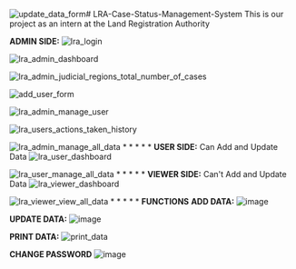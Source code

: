 ![update_data_form](https://github.com/constRG/LRA-Case-Status-Management-System/assets/103750848/6519b437-79e5-464e-833c-8db2de9a3afd)# LRA-Case-Status-Management-System
This is our project as an intern at the Land Registration Authority

**ADMIN SIDE:**
![lra_login](https://github.com/constRG/LRA-Case-Status-Management-System/assets/103750848/cd0a7204-bbe4-4b02-a35b-281f2ea576fb)

![lra_admin_dashboard](https://github.com/constRG/LRA-Case-Status-Management-System/assets/103750848/34322ff6-00e4-40e2-bd96-4848ce99636c)

![lra_admin_judicial_regions_total_number_of_cases](https://github.com/constRG/LRA-Case-Status-Management-System/assets/103750848/902f3cf1-12cf-4989-976e-e43a35677171)

![add_user_form](https://github.com/constRG/LRA-Case-Status-Management-System/assets/103750848/bf66180f-f09f-4f78-9931-d93f245745fc)

![lra_admin_manage_user](https://github.com/constRG/LRA-Case-Status-Management-System/assets/103750848/48cceba1-5968-45a5-8698-d7a20a45c55c)

![lra_users_actions_taken_history](https://github.com/constRG/LRA-Case-Status-Management-System/assets/103750848/f6a8d1ca-12dd-4263-8817-721790d6e555)

![lra_admin_manage_all_data](https://github.com/constRG/LRA-Case-Status-Management-System/assets/103750848/8656e516-91cd-407b-85d2-9e4b7d472cb1)
*
*
*
*
*
**USER SIDE:** Can Add and Update Data
![lra_user_dashboard](https://github.com/constRG/LRA-Case-Status-Management-System/assets/103750848/69750546-cebd-4d26-9f38-32c37cdd6c5d)

![lra_user_manage_all_data](https://github.com/constRG/LRA-Case-Status-Management-System/assets/103750848/61290567-7f85-4bcf-94b7-f1e8fc118e9f)
*
*
*
*
*
**VIEWER SIDE:** Can't Add and Update Data
![lra_viewer_dashboard](https://github.com/constRG/LRA-Case-Status-Management-System/assets/103750848/8004d883-5030-422c-994c-53ac293d27a3)

![lra_viewer_view_all_data](https://github.com/constRG/LRA-Case-Status-Management-System/assets/103750848/d6c1f8ee-a145-4c4c-8ed7-2af4d5e05fc8)
*
*
*
*
*
**FUNCTIONS**
**ADD DATA:**
![image](https://github.com/constRG/LRA-Case-Status-Management-System/assets/103750848/3837fd13-53f1-41aa-86bc-2ae2cf059944)

**UPDATE DATA:**
![image](https://github.com/constRG/LRA-Case-Status-Management-System/assets/103750848/483e9fe3-238f-46f0-829a-f6a1f99df816)

**PRINT DATA:**
![print_data](https://github.com/constRG/LRA-Case-Status-Management-System/assets/103750848/674140c1-33df-4b7d-892a-45a2b2c162fc)

**CHANGE PASSWORD**
![image](https://github.com/constRG/LRA-Case-Status-Management-System/assets/103750848/0c647a27-02cb-4005-8db9-c57854452332)
















